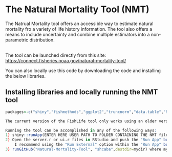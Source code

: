 # The Natural Mortality Tool (NMT)

The Natrual Mortality tool offers an accessible way to estimate natural mortality fro a variety of life history information. The tool also offers a means to include uncertainty and combine multiple estimators into a non-parametric distribution. 
<br></br>

The tool can be launched directly from this site: https://connect.fisheries.noaa.gov/natural-mortality-tool/

You can also locally use this code by downloading the code and installing the below libraries.

## Installing libraries and locally running the NMT tool
```R
packages<-c("shiny","fishmethods","ggplot2","truncnorm","data.table","RColorBrewer","viridis","reshape2")

The current version of the FishLife tool only works using an older version of the rfishbase library. Please downloaded the zipped folder in this repository and replace any version in the library folder of you current version of R.

Running the tool can be accomplished in any of the following ways:
1) shiny::runApp(ENTER HERE USER PATH TO FOLDER CONTAINING THE NMT files)
2) Open the server.r or ui.r files in RStudio and push the "Run App" button (top rigt corner of the source panel). 
	I recommend using the "Run External" option within the "Run App" button (see small arrow in button to change options)
3) runGitHub("Natural-Mortality-Tool", "shcaba",destdir=mydir) where mydir is the path you chose to obtain results.

```

